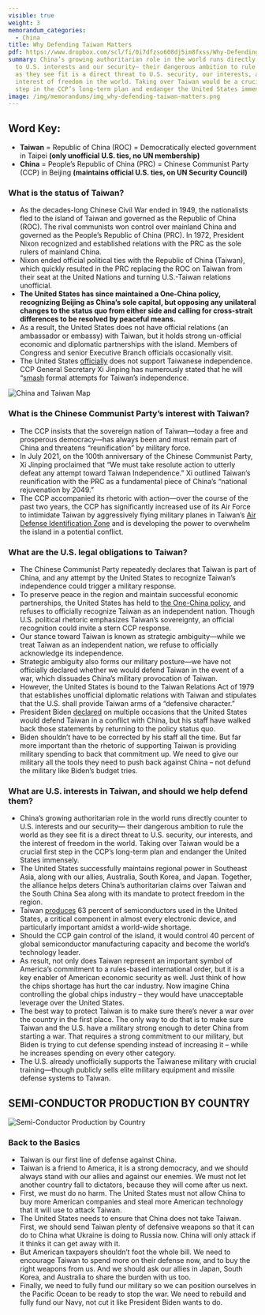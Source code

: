 ```yaml
---
visible: true
weight: 3
memorandum_categories:
  - China
title: Why Defending Taiwan Matters
pdf: https://www.dropbox.com/scl/fi/0i7dfzso608dj5im8fxss/Why-Defending-Taiwan-Matters.docx.pdf?rlkey=crjeop2v5ugagh8xmyrpjnc12&dl=0
summary: China’s growing authoritarian role in the world runs directly counter
  to U.S. interests and our security— their dangerous ambition to rule the world
  as they see fit is a direct threat to U.S. security, our interests, and the
  interest of freedom in the world. Taking over Taiwan would be a crucial first
  step in the CCP’s long-term plan and endanger the United States immensely.
image: /img/memorandums/img_why-defending-taiwan-matters.png
---
```


## Word Key:

- **Taiwan** = Republic of China (ROC) = Democratically elected government in Taipei **(only unofficial U.S. ties, no UN membership)**
- **China** = People’s Republic of China (PRC) = Chinese Communist Party (CCP) in Beijing **(maintains official U.S. ties, on UN Security Council)**

### What is the status of Taiwan?

- As the decades-long Chinese Civil War ended in 1949, the nationalists fled to the island of Taiwan and governed as the Republic of China (ROC). The rival communists won control over mainland China and governed as the People’s Republic of China (PRC). In 1972, President Nixon recognized and established relations with the PRC as the sole rulers of mainland China.
- Nixon ended official political ties with the Republic of China (Taiwan), which quickly resulted in the PRC replacing the ROC on Taiwan from their seat at the United Nations and turning U.S.-Taiwan relations unofficial. 
- **The United States has since maintained a One-China policy, recognizing Beijing as China’s sole capital, but opposing any unilateral changes to the status quo from either side and calling for cross-strait differences to be resolved by peaceful means.**
- As a result, the United States does not have official relations (an ambassador or embassy) with Taiwan, but it holds strong un-official economic and diplomatic partnerships with the island. Members of Congress and senior Executive Branch officials occasionally visit.
- The United States [officially](https://www.state.gov/u-s-relations-with-taiwan/) does not support Taiwanese independence. CCP General Secretary Xi Jinping has numerously stated that he will “[smash](https://www.bbc.com/news/world-asia-china-58854081”) formal attempts for Taiwan’s independence. 

![China and Taiwan Map](/img/memorandums/china-taiwan-map.webp)

### What is the Chinese Communist Party’s interest with Taiwan?

- The CCP insists that the sovereign nation of Taiwan—today a free and prosperous democracy—has always been and must remain part of China and threatens “reunification” by military force.
- In July 2021, on the 100th anniversary of the Chinese Communist Party, Xi Jinping proclaimed that “We must take resolute action to utterly defeat any attempt toward Taiwan Independence.” Xi outlined Taiwan’s reunification with the PRC as a fundamental piece of China’s “national rejuvenation by 2049.”
- The CCP accompanied its rhetoric with action—over the course of the past two years, the CCP has significantly increased use of its Air Force to intimidate Taiwan by aggressively flying military planes in Taiwan’s [Air Defense Identification Zone](https://www.bbc.com/news/world-asia-58794094) and is developing the power to overwhelm the island in a potential conflict.

### What are the U.S. legal obligations to Taiwan?

- The Chinese Communist Party repeatedly declares that Taiwan is part of China, and any attempt by the United States to recognize Taiwan’s independence could trigger a military response.
- To preserve peace in the region and maintain successful economic partnerships, the United States has held to [the One-China policy](https://www.bbc.com/news/world-asia-china-38285354), and refuses to officially recognize Taiwan as an independent nation. Though U.S. political rhetoric emphasizes Taiwan’s sovereignty, an official recognition could invite a stern CCP response.
- Our stance toward Taiwan is known as strategic ambiguity—while we treat Taiwan as an independent nation, we refuse to officially acknowledge its independence.
- Strategic ambiguity also forms our military posture—we have not officially declared whether we would defend Taiwan in the event of a war, which dissuades China’s military provocation of Taiwan.
- However, the United States is bound to the Taiwan Relations Act of 1979 that establishes unofficial diplomatic relations with Taiwan and stipulates that the U.S. shall provide Taiwan arms of a “defensive character.”
- President Biden [declared](https://www.bbc.com/news/world-asia-59005300) on multiple occasions that the United States would defend Taiwan in a conflict with China, but his staff have walked back those statements by returning to the policy status quo.
- Biden shouldn’t have to be corrected by his staff all the time. But far more important than the rhetoric of supporting Taiwan is providing military spending to back that commitment up. We need to give our military all the tools they need to push back against China – not defund the military like Biden’s budget tries.

### What are U.S. interests in Taiwan, and should we help defend them?

- China’s growing authoritarian role in the world runs directly counter to U.S. interests and our security— their dangerous ambition to rule the world as they see fit is a direct threat to U.S. security, our interests, and the interest of freedom in the world. Taking over Taiwan would be a crucial first step in the CCP’s long-term plan and endanger the United States immensely.
- The United States successfully maintains regional power in Southeast Asia, along with our allies, Australia, South Korea, and Japan. Together, the alliance helps deters China’s authoritarian claims over Taiwan and the South China Sea along with its mandate to protect freedom in the region.
- Taiwan [produces](https://thefederalist.com/2021/11/01/if-china-controls-taiwans-chip-manufacturers-it-will-control-the-world/) 63 percent of semiconductors used in the United States, a critical component in almost every electronic device, and particularly important amidst a world-wide shortage. 
- Should the CCP gain control of the island, it would control 40 percent of global semiconductor manufacturing capacity and become the world’s technology leader.
- As result, not only does Taiwan represent an important symbol of America’s commitment to a rules-based international order, but it is a key enabler of American economic security as well. Just think of how the chips shortage has hurt the car industry. Now imagine China controlling the global chips industry – they would have unacceptable leverage over the United States.
- The best way to protect Taiwan is to make sure there’s never a war over the country in the first place. The only way to do that is to make sure Taiwan and the U.S. have a military strong enough to deter China from starting a war. That requires a strong commitment to our military, but Biden is trying to cut defense spending instead of increasing it – while he increases spending on every other category.
- The U.S. already unofficially supports the Taiwanese military with crucial training—though publicly sells elite military equipment and missile defense systems to Taiwan.

## SEMI-CONDUCTOR PRODUCTION BY COUNTRY

![Semi-Conductor Production by Country](/img/memorandums/semi-conductor-production-by-country-chart.webp)

### Back to the Basics
- Taiwan is our first line of defense against China.
- Taiwan is a friend to America, it is a strong democracy, and we should always stand with our allies and against our enemies. We must not let another country fall to dictators, because they will come after us next. 
- First, we must do no harm. The United States must not allow China to buy more American companies and steal more American technology that it will use to attack Taiwan.
- The United States needs to ensure that China does not take Taiwan. First, we should send Taiwan plenty of defensive weapons so that it can do to China what Ukraine is doing to Russia now. China will only attack if it thinks it can get away with it.
- But American taxpayers shouldn’t foot the whole bill. We need to encourage Taiwan to spend more on their defense now, and to buy the right weapons from us. And we should ask our allies in Japan, South Korea, and Australia to share the burden with us too.
- Finally, we need to fully fund our military so we can position ourselves in the Pacific Ocean to be ready to stop the war. We need to rebuild and fully fund our Navy, not cut it like President Biden wants to do.